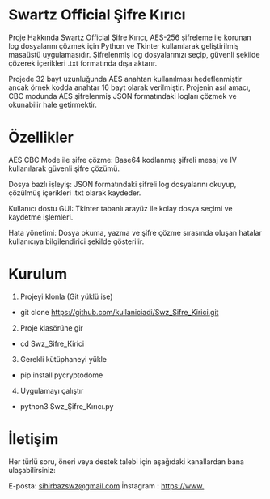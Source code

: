 # Swartz Official Şifre Kırıcı
Proje Hakkında
Swartz Official Şifre Kırıcı, AES-256 şifreleme ile korunan log dosyalarını çözmek için Python ve Tkinter kullanılarak geliştirilmiş masaüstü uygulamasıdır. Şifrelenmiş log dosyalarınızı seçip, güvenli şekilde çözerek içerikleri .txt formatında dışa aktarır.

Projede 32 bayt uzunluğunda AES anahtarı kullanılması hedeflenmiştir ancak örnek kodda anahtar 16 bayt olarak verilmiştir. Projenin asıl amacı, CBC modunda AES şifrelenmiş JSON formatındaki logları çözmek ve okunabilir hale getirmektir.

# Özellikler
AES CBC Mode ile şifre çözme: Base64 kodlanmış şifreli mesaj ve IV kullanılarak güvenli şifre çözümü.

Dosya bazlı işleyiş: JSON formatındaki şifreli log dosyalarını okuyup, çözülmüş içerikleri .txt olarak kaydeder.

Kullanıcı dostu GUI: Tkinter tabanlı arayüz ile kolay dosya seçimi ve kaydetme işlemleri.

Hata yönetimi: Dosya okuma, yazma ve şifre çözme sırasında oluşan hatalar kullanıcıya bilgilendirici şekilde gösterilir.



# Kurulum 

1. Projeyi klonla (Git yüklü ise)
  * git clone https://github.com/kullaniciadi/Swz_Sifre_Kirici.git

2. Proje klasörüne gir
  * cd Swz_Sifre_Kirici

3. Gerekli kütüphaneyi yükle
 *  pip install pycryptodome

4. Uygulamayı çalıştır
 *  python3 Swz_Şifre_Kırıcı.py


# İletişim
Her türlü soru, öneri veya destek talebi için aşağıdaki kanallardan bana ulaşabilirsiniz:

E-posta: sihirbazswz@gmail.com
İnstagram : [https://www.](https://www.instagram.com/sihirbaz.swz)
